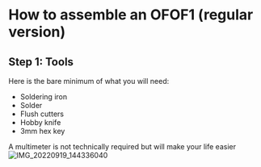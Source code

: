 # How to assemble an OFOF1 (regular version)

## Step 1: Tools

Here is the bare minimum of what you will need:
 - Soldering iron
 - Solder
 - Flush cutters
 - Hobby knife
 - 3mm hex key

A multimeter is not technically required but will make your life easier
![IMG_20220919_144336040](https://user-images.githubusercontent.com/95242582/191127035-48e306d2-e20d-4eaf-afd6-1137bbc93b87.jpg)
